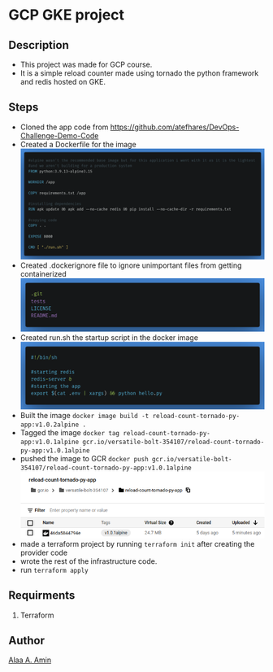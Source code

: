# GCP GKE project

## Description

- This project was made for GCP course.
- It is a simple reload counter made using tornado the python framework and redis hosted on GKE.

## Steps

- Cloned the app code from https://github.com/atefhares/DevOps-Challenge-Demo-Code
- Created a Dockerfile for the image  
![](pics/dockerfile.png "The dockerfile")
- Created .dockerignore file to ignore unimportant files from getting containerized  
![](pics/ignore.png ".dockerignore")  
- Created run.sh the startup script in the docker image  
![](pics/run.png "run script")
- Built the image `docker image build -t reload-count-tornado-py-app:v1.0.2alpine .`
- Tagged the image `docker tag reload-count-tornado-py-app:v1.0.1alpine gcr.io/versatile-bolt-354107/reload-count-tornado-py-app:v1.0.1alpine`
- pushed the image to GCR `docker push gcr.io/versatile-bolt-354107/reload-count-tornado-py-app:v1.0.1alpine`
![](pics/gcr.png "The image in GCR")
- made a terraform project by running `terraform init` after creating the provider code
- wrote the rest of the infrastructure code.
- run `terraform apply`

## Requirments

1. Terraform

## Author

[Alaa A. Amin](https://www.linkedin.com/in/alaaamin-swe/)